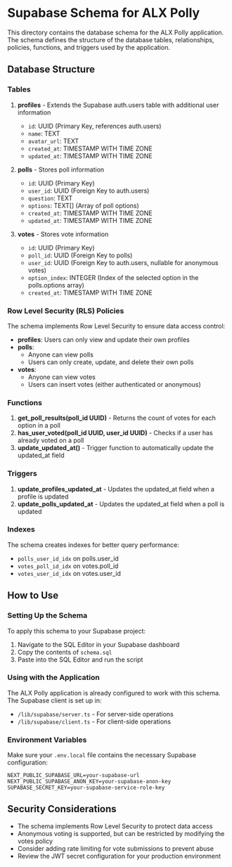 # Supabase Schema for ALX Polly

This directory contains the database schema for the ALX Polly application. The schema defines the structure of the database tables, relationships, policies, functions, and triggers used by the application.

## Database Structure

### Tables

1. **profiles** - Extends the Supabase auth.users table with additional user information
   - `id`: UUID (Primary Key, references auth.users)
   - `name`: TEXT
   - `avatar_url`: TEXT
   - `created_at`: TIMESTAMP WITH TIME ZONE
   - `updated_at`: TIMESTAMP WITH TIME ZONE

2. **polls** - Stores poll information
   - `id`: UUID (Primary Key)
   - `user_id`: UUID (Foreign Key to auth.users)
   - `question`: TEXT
   - `options`: TEXT[] (Array of poll options)
   - `created_at`: TIMESTAMP WITH TIME ZONE
   - `updated_at`: TIMESTAMP WITH TIME ZONE

3. **votes** - Stores vote information
   - `id`: UUID (Primary Key)
   - `poll_id`: UUID (Foreign Key to polls)
   - `user_id`: UUID (Foreign Key to auth.users, nullable for anonymous votes)
   - `option_index`: INTEGER (Index of the selected option in the polls.options array)
   - `created_at`: TIMESTAMP WITH TIME ZONE

### Row Level Security (RLS) Policies

The schema implements Row Level Security to ensure data access control:

- **profiles**: Users can only view and update their own profiles
- **polls**: 
  - Anyone can view polls
  - Users can only create, update, and delete their own polls
- **votes**:
  - Anyone can view votes
  - Users can insert votes (either authenticated or anonymous)

### Functions

1. **get_poll_results(poll_id UUID)** - Returns the count of votes for each option in a poll
2. **has_user_voted(poll_id UUID, user_id UUID)** - Checks if a user has already voted on a poll
3. **update_updated_at()** - Trigger function to automatically update the updated_at field

### Triggers

1. **update_profiles_updated_at** - Updates the updated_at field when a profile is updated
2. **update_polls_updated_at** - Updates the updated_at field when a poll is updated

### Indexes

The schema creates indexes for better query performance:

- `polls_user_id_idx` on polls.user_id
- `votes_poll_id_idx` on votes.poll_id
- `votes_user_id_idx` on votes.user_id

## How to Use

### Setting Up the Schema

To apply this schema to your Supabase project:

1. Navigate to the SQL Editor in your Supabase dashboard
2. Copy the contents of `schema.sql`
3. Paste into the SQL Editor and run the script

### Using with the Application

The ALX Polly application is already configured to work with this schema. The Supabase client is set up in:

- `/lib/supabase/server.ts` - For server-side operations
- `/lib/supabase/client.ts` - For client-side operations

### Environment Variables

Make sure your `.env.local` file contains the necessary Supabase configuration:

```
NEXT_PUBLIC_SUPABASE_URL=your-supabase-url
NEXT_PUBLIC_SUPABASE_ANON_KEY=your-supabase-anon-key
SUPABASE_SECRET_KEY=your-supabase-service-role-key
```

## Security Considerations

- The schema implements Row Level Security to protect data access
- Anonymous voting is supported, but can be restricted by modifying the votes policy
- Consider adding rate limiting for vote submissions to prevent abuse
- Review the JWT secret configuration for your production environment